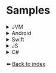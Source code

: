# Samples
<details><summary>JVM</summary>

````kotlin
// TODO
````
</details>

<details><summary>Android</summary>

````kotlin
// TODO
````
</details>

<details><summary>Swift</summary>

````swift
// TODO
````
</details>

<details><summary>JS</summary>
In JavaScript, we have a sample made with Angular that shows how the SDK can be integrated into a web application

The sample represents a simple dashboard with the following functionalities provided by the SDK:
<ul>
    <li>User login</li>
    <li>Register ephemeral key with secondary authentication</li>
    <li>List sites</li>
    <li>List locks for a site</li>
    <li>List users for a lock</li>
    <li>List lock activity</li>
    <li>Share a lock</li>
    <li>Revoke access to a lock</li>
    <li>Unlock a lock</li>
    <li>Update user display name</li>
    <li>Update user password</li>
    <li>Logout</li>
</ul>

![angular-login.png](media/samples/angular/angular-login.png)
![angular-login.png](media/samples/angular/dashboard.png)
![angular-login.png](media/samples/angular/revoke-access.png)
![angular-login.png](media/samples/angular/activity.png)
![angular-login.png](media/samples/angular/share-lock.png)
</details>

<details><summary>C#</summary>

````csharp
// TODO
````
</details>

:arrow_left: [Back to index](01_INDEX.md)